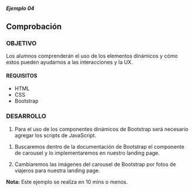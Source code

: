 ##### Ejemplo 04
## Comprobación

### OBJETIVO
Los alumnos comprenderán el uso de los elementos dinámicos y cómo estos pueden ayudarnos a las interacciones y la UX.

#### REQUISITOS

* HTML
* CSS
* Bootstrap

### DESARROLLO

1. Para el uso de los componentes dinámicos de Bootstrap será necesario agregar los scripts de JavaScript.

<script src="https://code.jquery.com/jquery-3.3.1.slim.min.js" integrity="sha384-q8i/X+965DzO0rT7abK41JStQIAqVgRVzpbzo5smXKp4YfRvH+8abtTE1Pi6jizo" crossorigin="anonymous"></script>
<script src="https://cdnjs.cloudflare.com/ajax/libs/popper.js/1.14.7/umd/popper.min.js" integrity="sha384-UO2eT0CpHqdSJQ6hJty5KVphtPhzWj9WO1clHTMGa3JDZwrnQq4sF86dIHNDz0W1" crossorigin="anonymous"></script>
<script src="https://stackpath.bootstrapcdn.com/bootstrap/4.3.1/js/bootstrap.min.js" integrity="sha384-JjSmVgyd0p3pXB1rRibZUAYoIIy6OrQ6VrjIEaFf/nJGzIxFDsf4x0xIM+B07jRM" crossorigin="anonymous"></script>

1. Buscaremos dentro de la documentación de Bootstrap el componente de carousel  y lo implementaremos en nuestro landing page.

1. Cambiaremos las imágenes del carousel de Bootstrap por fotos de viajeros para nuestra landing page.

__Nota:__ Este ejemplo se realiza en 10 mins o menos.
